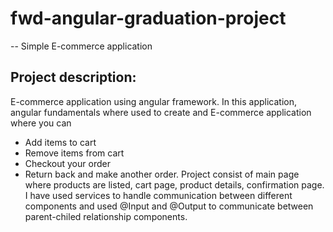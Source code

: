 # fwd-angular-graduation-project

-- Simple E-commerce application 

## Project description: 
E-commerce application using angular framework. In this application, angular fundamentals where used to create and E-commerce application where you can
- Add items to cart
- Remove items from cart 
- Checkout your order 
- Return back and make another order. 
Project consist of main page where products are listed, cart page, product details, confirmation page. I have used services to handle communication between different components and used @Input and @Output to communicate between parent-chiled relationship components. 
